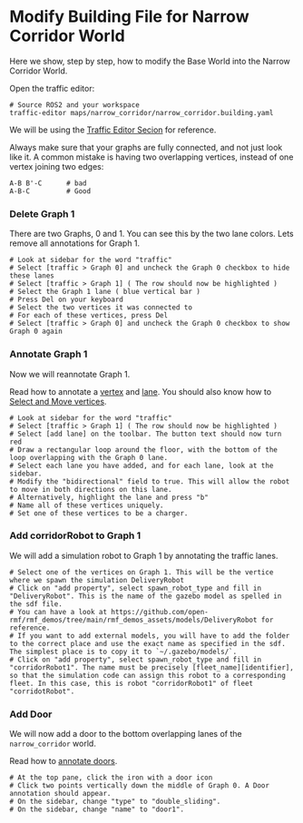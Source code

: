 # Modify Building File for Narrow Corridor World
Here we show, step by step, how to modify the Base World into the Narrow Corridor World.

Open the traffic editor:
```
# Source ROS2 and your workspace
traffic-editor maps/narrow_corridor/narrow_corridor.building.yaml
```

We will be using the [Traffic Editor Secion](https://osrf.github.io/ros2multirobotbook/traffic-editor.html) for reference.

Always make sure that your graphs are fully connected, and not just look like it. A common mistake is having two overlapping vertices, instead of one vertex joining two edges:
```
A-B B'-C      # bad
A-B-C         # Good
```

### Delete Graph 1
There are two Graphs, 0 and 1. You can see this by the two lane colors. Lets remove all annotations for Graph 1.
```
# Look at sidebar for the word "traffic"
# Select [traffic > Graph 0] and uncheck the Graph 0 checkbox to hide these lanes
# Select [traffic > Graph 1] ( The row should now be highlighted )
# Select the Graph 1 lane ( blue vertical bar )
# Press Del on your keyboard
# Select the two vertices it was connected to
# For each of these vertices, press Del
# Select [traffic > Graph 0] and uncheck the Graph 0 checkbox to show Graph 0 again
```

### Annotate Graph 1
Now we will reannotate Graph 1. 

Read how to annotate a [vertex](https://osrf.github.io/ros2multirobotbook/traffic-editor.html#adding-a-vertex) and [lane](https://osrf.github.io/ros2multirobotbook/traffic-editor.html#adding-a-traffic-lane). You should also know how to [Select and Move vertices](https://osrf.github.io/ros2multirobotbook/traffic-editor.html#gui-layout).
```
# Look at sidebar for the word "traffic"
# Select [traffic > Graph 1] ( The row should now be highlighted )
# Select [add lane] on the toolbar. The button text should now turn red
# Draw a rectangular loop around the floor, with the bottom of the loop overlapping with the Graph 0 lane.
# Select each lane you have added, and for each lane, look at the sidebar. 
# Modify the "bidirectional" field to true. This will allow the robot to move in both directions on this lane.
# Alternatively, highlight the lane and press "b"
# Name all of these vertices uniquely.
# Set one of these vertices to be a charger.
```

### Add corridorRobot to Graph 1
We will add a simulation robot to Graph 1 by annotating the traffic lanes.
```
# Select one of the vertices on Graph 1. This will be the vertice where we spawn the simulation DeliveryRobot
# Click on "add property", select spawn_robot_type and fill in "DeliveryRobot". This is the name of the gazebo model as spelled in the sdf file.
# You can have a look at https://github.com/open-rmf/rmf_demos/tree/main/rmf_demos_assets/models/DeliveryRobot for reference.
# If you want to add external models, you will have to add the folder to the correct place and use the exact name as specified in the sdf. The simplest place is to copy it to `~/.gazebo/models/`. 
# Click on "add property", select spawn_robot_type and fill in "corridorRobot1". The name must be precisely [fleet_name][identifier], so that the simulation code can assign this robot to a corresponding fleet. In this case, this is robot "corridorRobot1" of fleet "corridotRobot".
```

### Add Door
We will now add a door to the bottom overlapping lanes of the `narrow_corridor` world.

Read how to [annotate doors](https://osrf.github.io/ros2multirobotbook/traffic-editor.html#adding-a-door).
```
# At the top pane, click the iron with a door icon
# Click two points vertically down the middle of Graph 0. A Door annotation should appear.
# On the sidebar, change "type" to "double_sliding".
# On the sidebar, change "name" to "door1".
```
